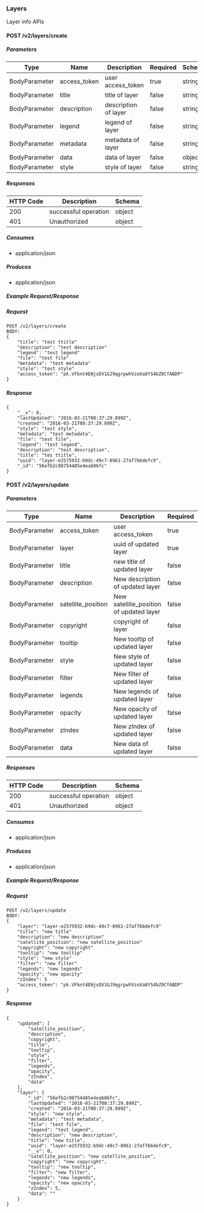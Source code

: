 ### Layers

Layer info APIs

#### POST /v2/layers/create
##### Parameters
|Type|Name|Description|Required|Schema|Default|
|----|----|----|----|----|----|
|BodyParameter|access_token|user access_token|true|string||
|BodyParameter|title|title of layer|false|string||
|BodyParameter|description|description of layer|false|string|''|
|BodyParameter|legend|legend of layer|false|string|''|
|BodyParameter|metadata|metadata of layer|false|string||
|BodyParameter|data|data of layer|false|object||
|BodyParameter|style|style of layer|false|string||

##### Responses
|HTTP Code|Description|Schema|
|----|----|----|
|200|successful operation|object|
|401|Unauthorized|object|

##### Consumes

* application/json

##### Produces

* application/json

##### Example Request/Response
##### Request
```
POST /v2/layers/create
BODY:
{
    "title": "test ttitle"
    "description": "test description"
    "legend": "test legend"
    "file": "test file"
    "metadata": "test metadata"
    "style": "test style"
    "access_token": "pk.VFknt4ENjxDV1GJ9qgrpwhVzoXa8YS4bZ0CfABDP"
}
```

##### Response
```
{
    "__v": 0,
    "lastUpdated": "2016-03-21T08:37:29.899Z",
    "created": "2016-03-21T08:37:29.899Z",
    "style": "test style",
    "metadata": "test metadata",
    "file": "test file",
    "legend": "test legend",
    "description": "test description",
    "title": "tes ttitle",
    "uuid": "layer-e2575932-b9dc-49c7-8961-27af766defc9",
    "_id": "56efb2c98754485e4eab86fc"
}
```

#### POST /v2/layers/update
##### Parameters
|Type|Name|Description|Required|Schema|Default|
|----|----|----|----|----|----|
|BodyParameter|access_token|user access_token|true|string||
|BodyParameter|layer|uuid of updated layer|true|string||
|BodyParameter|title|new title of updated layer|false|string||
|BodyParameter|description|New description of updated layer|false|string||
|BodyParameter|satellite_position|New satellite_position of updated layer|false|string||
|BodyParameter|copyright|copyright of layer|false|string||
|BodyParameter|tooltip|New tooltip of updated layer|false|object||
|BodyParameter|style|New style of updated layer|false|string||
|BodyParameter|filter|New filter of updated layer|false|string||
|BodyParameter|legends|New legends of updated layer|false|string||
|BodyParameter|opacity|New opacity of updated layer|false|string||
|BodyParameter|zIndex|New zIndex of updated layer|false|number||
|BodyParameter|data|New data of updated layer|false|object||

##### Responses
|HTTP Code|Description|Schema|
|----|----|----|
|200|successful operation|object|
|401|Unauthorized|object|

##### Consumes

* application/json

##### Produces

* application/json

##### Example Request/Response
##### Request

```
POST /v2/layers/update
BODY:
{
    "layer": "layer-e2575932-b9dc-49c7-8961-27af766defc9"
    "title": "new title"
    "description": "new description"
    "satellite_position": "new satellite_position"
    "copyright": "new copyright"
    "tooltip": "new tooltip"
    "style": "new style"
    "filter": "new filter"
    "legends": "new legends"
    "opacity": "new opacity"
    "zIndex": 5
    "access_token": "pk.VFknt4ENjxDV1GJ9qgrpwhVzoXa8YS4bZ0CfABDP"
}
```

##### Response
```
{
    "updated": [
        "satellite_position",
        "description",
        "copyright",
        "title",
        "tooltip",
        "style",
        "filter",
        "legends",
        "opacity",
        "zIndex",
        "data"
    ],
    "layer": {
        "_id": "56efb2c98754485e4eab86fc",
        "lastUpdated": "2016-03-21T08:37:29.899Z",
        "created": "2016-03-21T08:37:29.899Z",
        "style": "new style",
        "metadata": "test metadata",
        "file": "test file",
        "legend": "test legend",
        "description": "new description",
        "title": "new title",
        "uuid": "layer-e2575932-b9dc-49c7-8961-27af766defc9",
        "__v": 0,
        "satellite_position": "new satellite_position",
        "copyright": "new copyright",
        "tooltip": "new tooltip",
        "filter": "new filter",
        "legends": "new legends",
        "opacity": "new opacity",
        "zIndex": 5,
        "data": ""
    }
}
```